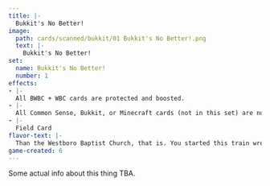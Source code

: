 ```yaml
---
title: |-
  Bukkit's No Better!
image: 
  path: cards/scanned/bukkit/01 Bukkit's No Better!.png
  text: |-
    Bukkit's No Better!
set:
  name: Bukkit's No Better!
  number: 1
effects: 
- |-
  All BWBC + WBC cards are protected and boosted.
- |-
  All Common Sense, Bukkit, or Minecraft cards (not in this set) are nullified.
- |-
  Field Card
flavor-text: |-
  Than the Westboro Baptist Church, that is. You started this train wreck, let's follow it through.
game-created: 6
---
```

Some actual info about this thing TBA.
